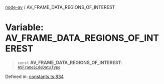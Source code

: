 [node-av](../globals.md) / AV\_FRAME\_DATA\_REGIONS\_OF\_INTEREST

# Variable: AV\_FRAME\_DATA\_REGIONS\_OF\_INTEREST

> `const` **AV\_FRAME\_DATA\_REGIONS\_OF\_INTEREST**: [`AVFrameSideDataType`](../type-aliases/AVFrameSideDataType.md)

Defined in: [constants.ts:834](https://github.com/seydx/av/blob/f8631fc881b394300b1479f511d55cf1c370a87f/src/constants/constants.ts#L834)
